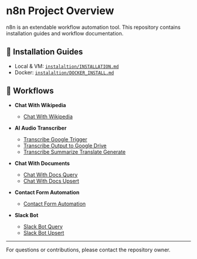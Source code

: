 # n8n Project Overview

n8n is an extendable workflow automation tool. This repository contains installation guides and workflow documentation.

## 🚀 Installation Guides
- Local & VM: [`instalaltion/INSTALLATION.md`](installation/INSTALLATION.md)
- Docker: [`instalaltion/DOCKER_INSTALL.md`](installation/DOCKER_INSTALL.md)



## 📂 Workflows
- **Chat With Wikipedia**
	- [Chat With Wikipedia](wikipedia-chat/docs/chat-with-wikipedia.md)

- **AI Audio Transcriber**
	- [Transcribe Google Trigger](audio-transcriber/docs/transcribe-google-trigger.md)
	- [Transcribe Output to Google Drive](audio-transcriber/docs/transcribe-output-to-google-drive.md)
	- [Transcribe Summarize Translate Generate](audio-transcriber/docs/transcribe-summarize-translate-generate.md)

- **Chat With Documents**
	- [Chat With Docs Query](document-chat/docs/chat-with-docs-query.md)
	- [Chat With Docs Upsert](document-chat/docs/chat-with-docs-upsert.md)

- **Contact Form Automation**
    - [Contact Form Automation](contact-form-automation/docs/contact-form-automation.md)

- **Slack Bot**
    - [Slack Bot Query](slack-bot/docs/slack-bot-query.md)
    - [Slack Bot Upsert](slack-bot/docs/slack-bot-upsert.md)

---
For questions or contributions, please contact the repository owner.
